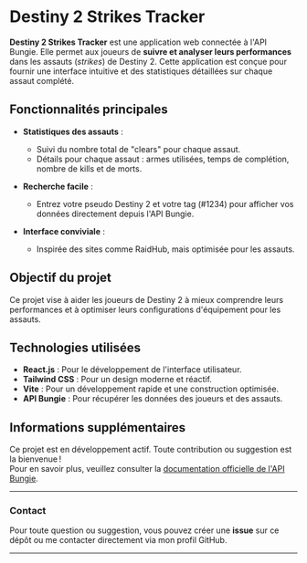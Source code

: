 # Destiny 2 Strikes Tracker

**Destiny 2 Strikes Tracker** est une application web connectée à l'API Bungie. Elle permet aux joueurs de **suivre et analyser leurs performances** dans les assauts (*strikes*) de Destiny 2. Cette application est conçue pour fournir une interface intuitive et des statistiques détaillées sur chaque assaut complété.

## Fonctionnalités principales

- **Statistiques des assauts** :
  - Suivi du nombre total de "clears" pour chaque assaut.
  - Détails pour chaque assaut : armes utilisées, temps de complétion, nombre de kills et de morts.

- **Recherche facile** :
  - Entrez votre pseudo Destiny 2 et votre tag (#1234) pour afficher vos données directement depuis l'API Bungie.

- **Interface conviviale** :
  - Inspirée des sites comme RaidHub, mais optimisée pour les assauts.

## Objectif du projet

Ce projet vise à aider les joueurs de Destiny 2 à mieux comprendre leurs performances et à optimiser leurs configurations d'équipement pour les assauts.

## Technologies utilisées

- **React.js** : Pour le développement de l'interface utilisateur.
- **Tailwind CSS** : Pour un design moderne et réactif.
- **Vite** : Pour un développement rapide et une construction optimisée.
- **API Bungie** : Pour récupérer les données des joueurs et des assauts.

## Informations supplémentaires

Ce projet est en développement actif. Toute contribution ou suggestion est la bienvenue !  
Pour en savoir plus, veuillez consulter la [documentation officielle de l'API Bungie](https://bungie.net/).

---

### Contact

Pour toute question ou suggestion, vous pouvez créer une **issue** sur ce dépôt ou me contacter directement via mon profil GitHub.

---

